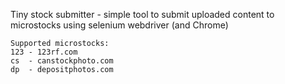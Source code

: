 Tiny stock submitter - simple tool to submit uploaded content to microstocks using selenium webdriver (and Chrome)

    Supported microstocks:
    123 - 123rf.com
    cs  - canstockphoto.com
    dp  - depositphotos.com